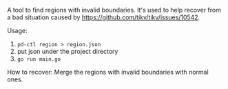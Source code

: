 A tool to find regions with invalid boundaries. It's used to help recover from a bad situation caused by https://github.com/tikv/tikv/issues/10542.

Usage:
1. `pd-ctl region > region.json`
2. put json under the project directory
3. `go run main.go`

How to recover:
Merge the regions with invalid boundaries with normal ones.